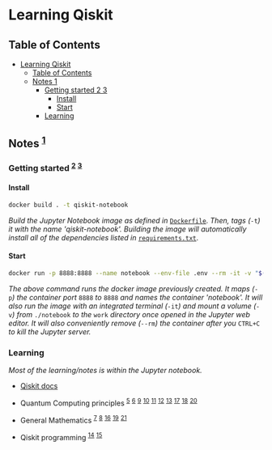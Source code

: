 # Learning Qiskit

## Table of Contents

- [Learning Qiskit](#learning-qiskit)
  - [Table of Contents](#table-of-contents)
  - [Notes 1](#notes-1)
    - [Getting started 2 3](#getting-started-2-3)
      - [Install](#install)
      - [Start](#start)
    - [Learning](#learning)

## Notes <sup>[1]</sup>

### Getting started <sup>[2]</sup> <sup>[3]</sup>

#### Install

```bash
docker build . -t qiskit-notebook
```

*Build the Jupyter Notebook image as defined in* [`Dockerfile`](./Dockerfile). *Then, tags (*`-t`*) it with the name 'qiskit-notebook'. Building the image will automatically install all of the dependencies listed in* [`requirements.txt`](./requirements.txt).

#### Start

```bash
docker run -p 8888:8888 --name notebook --env-file .env --rm -it -v "$(pwd)/notebook:/home/jovyan/work" qiskit-notebook
```

*The above command runs the docker image previously created. It maps (*`-p`*) the container port* `8888` *to* `8888` *and names the container 'notebook'. It will also run the image with an integrated terminal (*`-it`*) and mount a volume (*`-v`*) from* `./notebook` *to the* `work` *directory once opened in the Jupyter web editor. It will also conveniently remove (*`--rm`*) the container after you* `CTRL+C` *to kill the Jupyter server.*

### Learning

*Most of the learning/notes is within the Jupyter notebook.*

- [Qiskit docs][4]

- Quantum Computing principles <sup>[5]</sup> <sup>[6]</sup> <sup>[9]</sup> <sup>[10]</sup> <sup>[11]</sup> <sup>[12]</sup> <sup>[13]</sup> <sup>[17]</sup> <sup>[18]</sup> <sup>[20]</sup>

- General Mathematics <sup>[7]</sup> <sup>[8]</sup> <sup>[16]</sup> <sup>[19]</sup> <sup>[21]</sup>

- Qiskit programming <sup>[14]</sup> <sup>[15]</sup>

<!-- References -->

[1]: <https://qiskit.org/textbook> "Qiskit Textbook"

[2]: <https://developers.refinitiv.com/en/article-catalog/article/how-to-set-up-and-run-data-science-development-environment-with-> "How to set up and run Python Data Science Development Environment with Jupyter on Docker"

[3]: <https://docs.docker.com/engine/reference> "Docker Docs"

[4]: <https://qiskit.org/documentation/> "Qiskit docs"

[5]: <https://en.wikipedia.org/wiki/Qubit> "Understanding qubits"

[6]: <https://en.wikipedia.org/wiki/Born_rule> "The Born rule"

[7]: <https://en.wikipedia.org/wiki/Pauli_matrices> "Pauli matrices"

[8]: <https://math.mit.edu/~gs/linearalgebra/linearalgebra5_6-1.pdf> "Eigenvalues and eigenvectors"

[9]: <https://raw.githubusercontent.com/qiskit-community/qiskit-textbook/main/content/ch-states/supplements/single-gates-cheatsheet.pdf> "Single-Qubit Quantum Gate Cheet-sheet"

[10]: <https://www.quantum-inspire.com/kbase/hadamard/> "Hadamard Gate"

[11]: <https://quantum-computing.ibm.com/composer/docs/iqx/guide/introducing-qubit-phase> "Quantum Phase"

[12]: <https://physics.stackexchange.com/questions/261664/how-to-measure-relative-phases-of-quantum-states> "Relative Phase"

[13]: <https://ocw.tudelft.nl/course-lectures/3-2-2-phase-kickback/> "Phase kickback"

[14]: <https://qiskit.org/documentation/stubs/qiskit.circuit.QuantumCircuit.draw.html?highlight=draw#qiskit.circuit.QuantumCircuit.draw> "QuantumCircuit.draw"

[15]: <https://bibis.ir/science-books/programming/2022/Qiskit%20Pocket%20Guide%20Fourth%20Early%20Release%20by%20James%20Weaver_bibis.ir.pdf> "Qiskit Pocket Guide"

[16]: <https://en.wikipedia.org/wiki/Euler%27s_formula> "Euler's formula"

[17]: <https://en.wikipedia.org/wiki/Quantum_logic_gate#Parallel_gates> "Understanding Parallel gates"

[18]: <https://en.wikipedia.org/wiki/List_of_quantum_logic_gates> "List of quantum gates"

[19]: <https://en.wikipedia.org/wiki/Matrix_exponential#Computing_the_matrix_exponential> "Matrix exponentiation"

[20]: <https://www.quantum-inspire.com/kbase/rotation-operators/> "Rotation operators"

[21]: <https://en.wikipedia.org/wiki/Injective_function/> "Injective functions"
